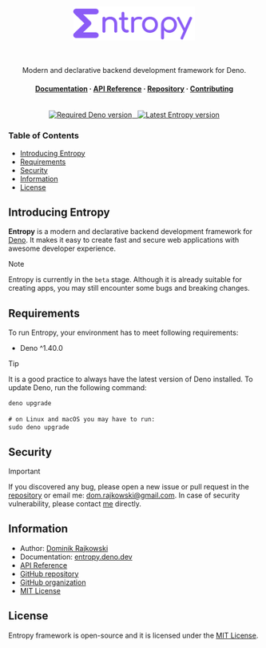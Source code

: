 <div align="center">
  <br>
  <img src="./.github/assets/logo_full.png" height="68" alt="Logo">
  <br>
  <br>
  <br>
  <p align="center">
    Modern and declarative backend development framework for Deno.
  </p>
  <h4>
    <a href="https://entropy.deno.dev" target="_blank">Documentation</a>
    <span> · </span>
    <a href="https://deno.land/x/entropy/mod.ts" target="_blank">API Reference</a>
    <span> · </span>
    <a href="https://github.com/entropy-deno/skeleton" target="_blank">Repository</a>
    <span> · </span>
    <a href="https://entropy.deno.dev/docs/more/contributing" target="_blank">Contributing</a>
  </h4>
  <br>
  <a href="https://deno.land/x/entropy" target="_blank">
    <img src="https://shield.deno.dev/deno/%5E1.40.0" alt="Required Deno version">
    &nbsp;
    <img src="https://shield.deno.dev/x/entropy" alt="Latest Entropy version">
  </a>
  <br>
</div>

### Table of Contents

- [Introducing Entropy](#introducing-entropy)
- [Requirements](#requirements)
- [Security](#security)
- [Information](#information)
- [License](#license)

## Introducing Entropy

**Entropy** is a modern and declarative backend development framework for
[Deno](https://deno.com). It makes it easy to create fast and secure web
applications with awesome developer experience.

> [!NOTE]
> Entropy is currently in the `beta` stage. Although it is already suitable for
> creating apps, you may still encounter some bugs and breaking changes.

## Requirements

To run Entropy, your environment has to meet following requirements:

- Deno ^1.40.0

> [!TIP]
It is a good practice to always have the latest version of Deno installed. To update
Deno, run the following command:

```shell
deno upgrade

# on Linux and macOS you may have to run:
sudo deno upgrade
```

## Security

> [!IMPORTANT]
If you discovered any bug, please open a new issue or pull request in the
[repository](https://github.com/entropy-deno/core) or email me:
dom.rajkowski@gmail.com. In case of security vulnerability, please contact
[me](https://github.com/dominiq007) directly.

## Information

- Author: [Dominik Rajkowski](https://github.com/dominiq007)
- Documentation: [entropy.deno.dev](https://entropy.deno.dev)
- [API Reference](https://deno.land/x/entropy/mod.ts)
- [GitHub repository](https://github.com/entropy-deno/skeleton)
- [GitHub organization](https://github.com/entropy-deno)
- [MIT License](https://github.com/entropy-deno/core/blob/main/LICENSE)

## License

Entropy framework is open-source and it is licensed under the
[MIT License](https://github.com/entropy-deno/core/blob/main/LICENSE).
